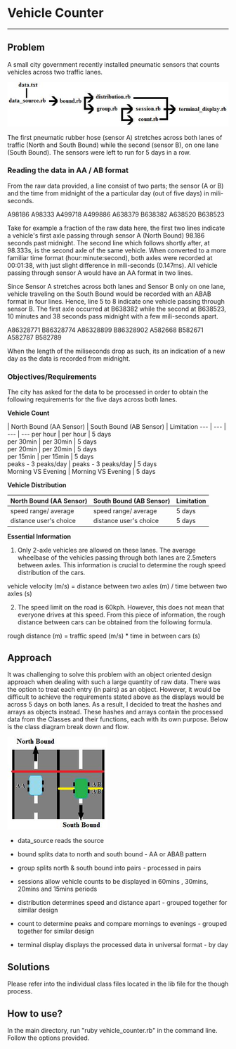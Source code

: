 # Vehicle Counter
---
## Problem
A small city government recently installed pneumatic sensors that counts vehicles across two traffic lanes.

![North Bound - South Bound](./images/NBSB.png)

The first pneumatic rubber hose (sensor A) stretches across both lanes of traffic (North and South Bound) while the second (sensor B), on one lane (South Bound). The sensors were left to run for 5 days in a row.

### Reading the data in AA / AB format
From the raw data provided, a line consist of two parts; the sensor (A or B) and the time from midnight of the a particular day (out of five days) in mili-seconds.

A98186
A98333
A499718
A499886
A638379
B638382
A638520
B638523

Take for example a fraction of the raw data here, the first two lines indicate a vehicle's first axle passing through sensor A (North Bound) 98.186 seconds past midnight. The second line which follows shortly after, at 98.333s, is the second axle of the same vehicle. When converted to a more familiar time format (hour:minute:second), both axles were recorded at 00:01:38, with just slight difference in mili-seconds (0.147ms). All vehicle passing through sensor A would have an AA format in two lines.

Since Sensor A stretches across both lanes and Sensor B only on one lane, vehicle traveling on the South Bound would be recorded with an ABAB format in four lines. Hence, line 5 to 8 indicate one vehicle passing through sensor B. The first axle occurred at B638382 while the second at B638523, 10 minutes and 38 seconds pass midnight with a few mili-seconds apart.

A86328771
B86328774
A86328899
B86328902
A582668
B582671
A582787
B582789

When the length of the miliseconds drop as such, its an indication of a new day as the data is recorded from midnight.

### Objectives/Requirements
The city has asked for the data to be processed in order to obtain the following requirements for the five days across both lanes.

__Vehicle Count__

| North Bound (AA Sensor) | South Bound (AB Sensor) | Limitation
 --- | --- | --- | ---
per hour                | per hour                | 5 days     
per 30min               | per 30min               | 5 days     
per 20min               | per 20min               | 5 days     
per 15min               | per 15min               | 5 days     
peaks - 3 peaks/day     | peaks - 3 peaks/day     | 5 days     
Morning VS Evening      | Morning VS Evening      | 5 days     


__Vehicle Distribution__                       

| North Bound (AA Sensor)  | South Bound (AB Sensor) | Limitation
| --- | --- |---
| speed range/ average    | speed range/ average    | 5 days     
| distance user's choice  | distance user's choice  | 5 days    

  **Essential Information**
  1. Only 2-axle vehicles are allowed on these lanes. The average wheelbase of the vehicles passing through both lanes are 2.5meters between axles. This information is crucial to determine the rough speed distribution of the cars.

  vehicle velocity (m/s) = distance between two axles (m) / time between two axles (s)

  2. The speed limit on the road is 60kph. However, this does not mean that everyone drives at this speed. From this piece of information, the rough distance between cars can be obtained from the following formula.

  rough distance (m) =  traffic speed (m/s) * time in between cars (s)

## Approach

It was challenging to solve this problem with an object oriented design approach when dealing with such a large quantity of raw data. There was the option to treat each entry (in pairs) as an object. However, it would be difficult to achieve the requirements stated above as the displays would be across 5 days on both lanes. As a result, I decided to treat the hashes and arrays as objects instead. These hashes and arrays contain the processed data from the Classes and their functions, each with its own purpose. Below is the class diagram break down and flow.

![Class Diagram / Flow](./images/classflowdiagram.png)

  * data_source reads the source
  * bound splits data to north and south bound - AA or ABAB pattern
  * group splits north & south bound into pairs - processed in pairs
  * sessions allow vehicle counts to be displayed in 60mins , 30mins, 20mins and 15mins periods
  * distribution determines speed and distance apart - grouped together for similar design
  * count to determine peaks and compare mornings to evenings - grouped together for similar design

  * terminal display displays the processed data in universal format - by day

## Solutions

Please refer into the individual class files located in the lib file for the though process.

## How to use?

In the main directory, run "ruby vehicle_counter.rb" in the command line. Follow the options provided.
